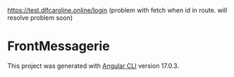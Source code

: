 
https://test.dlfcaroline.online/login
(problem with fetch when id in route. will resolve problem soon)


# FrontMessagerie

This project was generated with [Angular CLI](https://github.com/angular/angular-cli) version 17.0.3.

